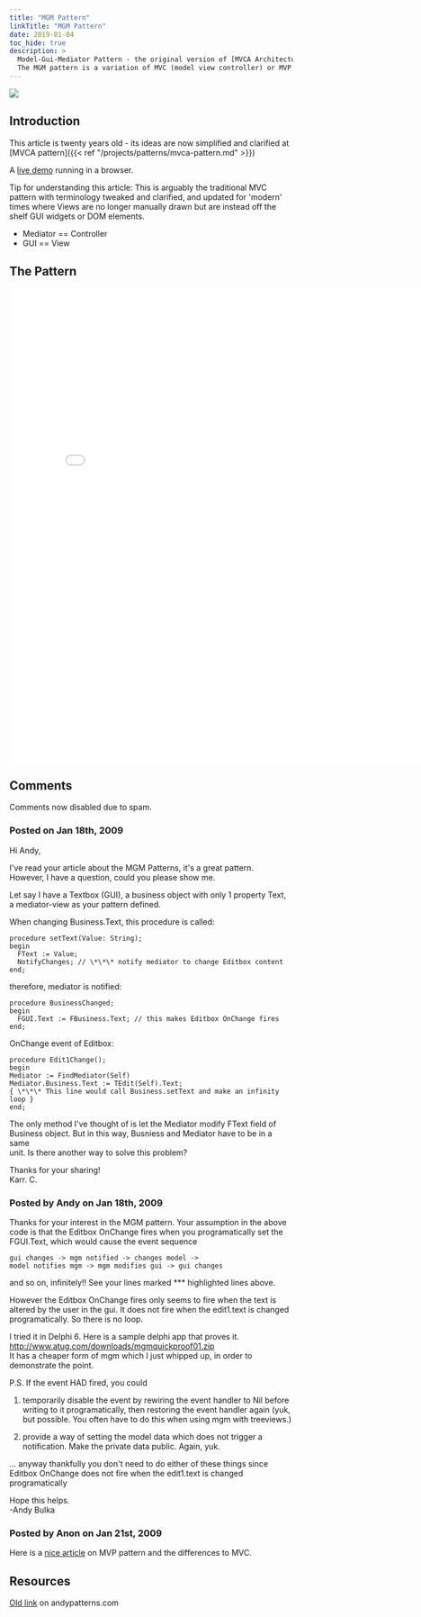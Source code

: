 ```yaml
---
title: "MGM Pattern"
linkTitle: "MGM Pattern"
date: 2019-01-04
toc_hide: true
description: >
  Model-Gui-Mediator Pattern - the original version of [MVCA Architectural Pattern](/projects/patterns/mvca-pattern)
  The MGM pattern is a variation of MVC (model view controller) or MVP (Model View Presenter) but takes into account the use of modern off the shelf GUI controls.
---
```


![](http://www.andypatterns.com/files/33971232953329bg-pods1.jpg)

## Introduction

This article is twenty years old - its ideas are now simplified and clarified at [MVCA pattern]({{< ref "/projects/patterns/mvca-pattern.md" >}})

A [live demo](https://abulka.github.io/todomvc-oo/) running in a browser.

Tip for understanding this article:
This is arguably the traditional MVC pattern with terminology tweaked and clarified, and updated for 'modern' times where Views are no longer manually drawn but are instead off the shelf GUI widgets or DOM elements.

- Mediator == Controller
- GUI == View

## The Pattern

<iframe src="/files/andybulkamodelguimediatorpattern.html" name="frame1" scrolling="yes" frameborder="yes" align="center" height = "842px" width = "800">
</iframe>

## Comments

Comments now disabled due to spam.

### Posted on Jan 18th, 2009

Hi Andy,  
  
I've read your article about the MGM Patterns, it's a great pattern.  
However, I have a question, could you please show me.  
  
Let say I have a Textbox (GUI), a business object with only 1 property Text,  
a mediator-view as your pattern defined.  
  
When changing Business.Text, this procedure is called:  

```
procedure setText(Value: String);  
begin  
  FText := Value;  
  NotifyChanges; // \*\*\* notify mediator to change Editbox content  
end;  
```

therefore, mediator is notified:  

```  
procedure BusinessChanged;  
begin  
  FGUI.Text := FBusiness.Text; // this makes Editbox OnChange fires  
end;  
```

OnChange event of Editbox:  

```  
procedure Edit1Change();  
begin  
Mediator := FindMediator(Self)  
Mediator.Business.Text := TEdit(Self).Text;  
{ \*\*\* This line would call Business.setText and make an infinity loop }  
end;  
```

The only method I've thought of is let the Mediator modify FText field of  
Business object. But in this way, Busniess and Mediator have to be in a same  
unit. Is there another way to solve this problem?  
  
Thanks for your sharing!  
Karr. C.

### Posted by Andy on Jan 18th, 2009

Thanks for your interest in the MGM pattern. Your assumption in the above code is that the Editbox OnChange fires when you programatically set the FGUI.Text, which would cause the event sequence  
  
```  
gui changes -> mgm notified -> changes model ->  
model notifies mgm -> mgm modifies gui -> gui changes  
```

and so on, infinitely!! See your lines marked \*\*\* highlighted lines above.  
  
However the Editbox OnChange fires only seems to fire when the text is altered by the user in the gui. It does not fire when the edit1.text is changed programatically. So there is no loop.  
  
I tried it in Delphi 6. Here is a sample delphi app that proves it.  
http://www.atug.com/downloads/mgmquickproof01.zip  
It has a cheaper form of mgm which I just whipped up, in order to demonstrate the point.  
  
P.S. If the event HAD fired, you could  
  
1. temporarily disable the event by rewiring the event handler to Nil before writing to it programatically, then restoring the event handler again (yuk, but possible. You often have to do this when using mgm with treeviews.)  
  
2. provide a way of setting the model data which does not trigger a notification. Make the private data public. Again, yuk.  
  
... anyway thankfully you don't need to do either of these things since Editbox OnChange does not fire when the edit1.text is changed programatically  
  
Hope this helps.  
\-Andy Bulka

### Posted by Anon on Jan 21st, 2009

Here is a [nice article](http://www.c-sharpcorner.com/UploadFile/shivprasadk/1246712242008074334AM/12467.aspx) on MVP pattern and the differences to MVC.

## Resources

[Old link](http://www.andypatterns.com/index.php?cID=46) on andypatterns.com 
